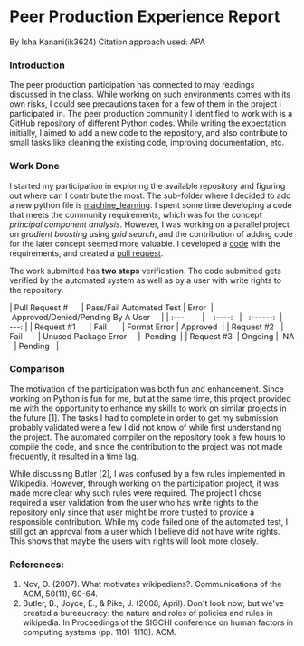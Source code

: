 # Peer Production Experience Report
By Isha Kanani(ik3624)
Citation approach used: APA

### Introduction
The peer production participation has connected to may readings discussed in the class. While working on such environments comes with its own risks, I could see precautions taken for a few of them in the project I participated in. The peer production community I identified to work with is a GitHub repository of different Python codes. While writing the expectation initially, I aimed to add a new code to the repository, and also contribute to small tasks like cleaning the existing code, improving documentation, etc.

### Work Done
I started my participation in exploring the available repository and figuring out where can I contribute the most. The sub-folder where I decided to add a new python file is [machine_learning](https://github.com/TheAlgorithms/Python/tree/master/machine_learning). I spent some time developing a code that meets the community requirements, which was for the concept *principal component analysis*. However, I was working on a parallel project on *gradient boosting* using *grid search*, and the contribution of adding code for the later concept seemed more valuable. I developed a [code](https://github.com/IshaKanani/Python/blob/master/machine_learning/gradient_boosting_regressor_grid_search.py) with the requirements, and created a [pull request](https://github.com/TheAlgorithms/Python/pull/1605).

The work submitted has **two steps** verification. The code submitted gets verified by the automated system as well as by a user with write rights to the repository.


| Pull Request #      | Pass/Fail Automated Test | Error  |  Approved/Denied/Pending By A User     |
| :---        |    :----:   |   :------:  |     ---: |
| Request #1      | Fail       | Format Error | Approved  |
| Request #2   | Fail       | Unused Package Error     |  Pending  |
| Request #3  | Ongoing |  NA   | Pending   |


### Comparison

The motivation of the participation was both fun and enhancement. Since working on Python is fun for me, but at the same time, this project provided me with the opportunity to enhance my skills to work on similar projects in the future [1]. The tasks I had to complete in order to get my submission probably validated were a few I did not know of while first understanding the project. The automated compiler on the repository took a few hours to compile the code, and since the contribution to the project was not made frequently, it resulted in a time lag. 

While discussing Butler [2], I was confused by a few rules implemented in Wikipedia. However, through working on the participation project, it was made more clear why such rules were required. The project I chose required a user validation from the user who has write rights to the repository only since that user might be more trusted to provide a responsible contribution. While my code failed one of the automated test, I still got an approval from a user which I believe did not have write rights. This shows that maybe the users with rights will look more closely.


### References:

1. Nov, O. (2007). What motivates wikipedians?. Communications of the ACM, 50(11), 60-64.
2. Butler, B., Joyce, E., & Pike, J. (2008, April). Don't look now, but we've created a bureaucracy: the nature and roles of policies and rules in wikipedia. In Proceedings of the SIGCHI conference on human factors in computing systems (pp. 1101-1110). ACM.
